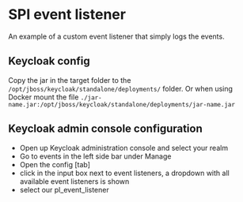 # SPI event listener

An example of a custom event listener that simply logs the events.

## Keycloak config

Copy the jar in the target folder to the `/opt/jboss/keycloak/standalone/deployments/` folder.
Or when using Docker mount the file `./jar-name.jar:/opt/jboss/keycloak/standalone/deployments/jar-name.jar`

## Keycloak admin console configuration

* Open up Keycloak administration console and select your realm
* Go to events in the left side bar under Manage
* Open the config [tab]
* click in the input box next to event listeners, a dropdown with all available event listeners is shown
* select our pl_event_listener
